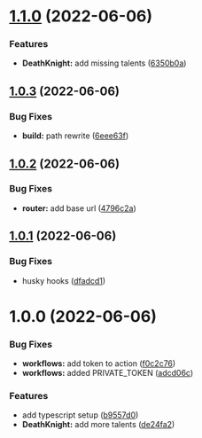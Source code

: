 # [1.1.0](https://github.com/Tjark-Kuehl/dragonflight-talenttrees/compare/v1.0.3...v1.1.0) (2022-06-06)


### Features

* **DeathKnight:** add missing talents ([6350b0a](https://github.com/Tjark-Kuehl/dragonflight-talenttrees/commit/6350b0abec5931fa2e34d3befba34ca878c0de76))

## [1.0.3](https://github.com/Tjark-Kuehl/dragonflight-talenttrees/compare/v1.0.2...v1.0.3) (2022-06-06)


### Bug Fixes

* **build:** path rewrite ([6eee63f](https://github.com/Tjark-Kuehl/dragonflight-talenttrees/commit/6eee63fbc8ce1a2afb2c8169b3224e9d793986c0))

## [1.0.2](https://github.com/Tjark-Kuehl/dragonflight-talenttrees/compare/v1.0.1...v1.0.2) (2022-06-06)


### Bug Fixes

* **router:** add base url ([4796c2a](https://github.com/Tjark-Kuehl/dragonflight-talenttrees/commit/4796c2a79ccf423e018caab83161360d4b0f06ba))

## [1.0.1](https://github.com/Tjark-Kuehl/dragonflight-talenttrees/compare/v1.0.0...v1.0.1) (2022-06-06)


### Bug Fixes

* husky hooks ([dfadcd1](https://github.com/Tjark-Kuehl/dragonflight-talenttrees/commit/dfadcd1a88069ce8704a77b3b77b59443313184e))

# 1.0.0 (2022-06-06)


### Bug Fixes

* **workflows:** add token to action ([f0c2c76](https://github.com/Tjark-Kuehl/dragonflight-talenttrees/commit/f0c2c763d7c57d639f0c8384b7aaff5dc0434847))
* **workflows:** added PRIVATE_TOKEN ([adcd06c](https://github.com/Tjark-Kuehl/dragonflight-talenttrees/commit/adcd06cab0da44f0619f61a6f564bac24071b66b))


### Features

* add typescript setup ([b9557d0](https://github.com/Tjark-Kuehl/dragonflight-talenttrees/commit/b9557d0caa4e60292dd2bdb7a77741a289ac1c51))
* **DeathKnight:** add more talents ([de24fa2](https://github.com/Tjark-Kuehl/dragonflight-talenttrees/commit/de24fa2c81bbfeb0926900b8fcf7dfb3269f1941))
